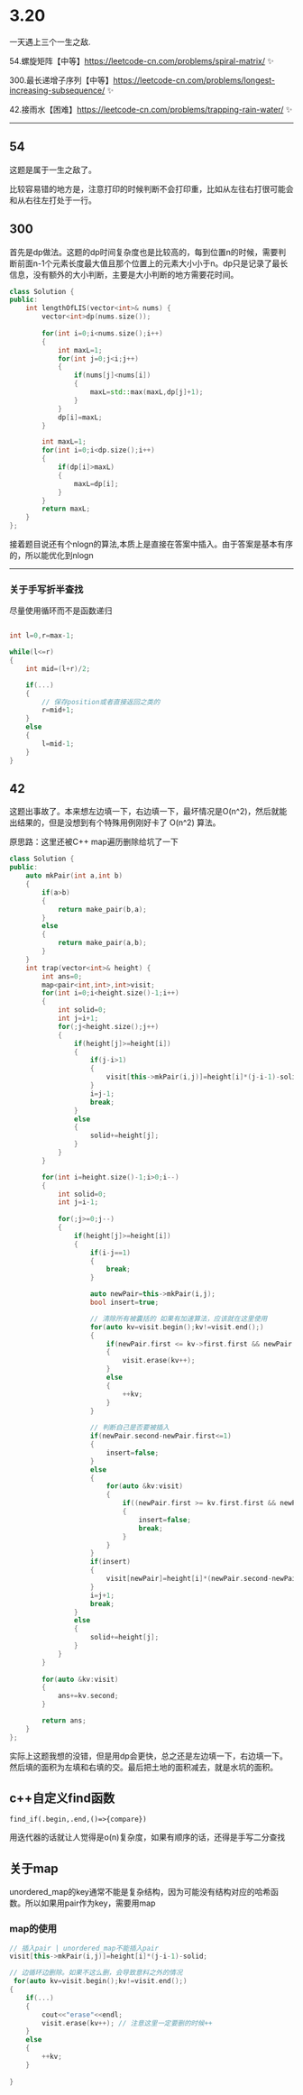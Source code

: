 # 3.20

一天遇上三个一生之敌.

54.螺旋矩阵【中等】https://leetcode-cn.com/problems/spiral-matrix/ ✨

300.最长递增子序列【中等】https://leetcode-cn.com/problems/longest-increasing-subsequence/ ✨

42.接雨水【困难】https://leetcode-cn.com/problems/trapping-rain-water/ ✨

---

## 54

这题是属于一生之敌了。

比较容易错的地方是，注意打印的时候判断不会打印重，比如从左往右打很可能会和从右往左打处于一行。

## 300

首先是dp做法。这题的dp时间复杂度也是比较高的，每到位置n的时候，需要判断前面n-1个元素长度最大值且那个位置上的元素大小小于n。dp只是记录了最长信息，没有额外的大小判断，主要是大小判断的地方需要花时间。

```c++
class Solution {
public:
    int lengthOfLIS(vector<int>& nums) {
        vector<int>dp(nums.size());
        
        for(int i=0;i<nums.size();i++)
        {
            int maxL=1;
            for(int j=0;j<i;j++)
            {
                if(nums[j]<nums[i])
                {
                    maxL=std::max(maxL,dp[j]+1);
                }
            }
            dp[i]=maxL;
        }

        int maxL=1;
        for(int i=0;i<dp.size();i++)
        {
            if(dp[i]>maxL)
            {
                maxL=dp[i];
            }
        }
        return maxL;
    }
};
```

接着题目说还有个nlogn的算法,本质上是直接在答案中插入。由于答案是基本有序的，所以能优化到nlogn

---

### 关于手写折半查找

尽量使用循环而不是函数递归

```c++

int l=0,r=max-1;

while(l<=r)
{
    int mid=(l+r)/2;

    if(...)
    {
        // 保存position或者直接返回之类的
        r=mid+1;
    }
    else
    {
        l=mid-1;
    }
}


```

## 42

这题出事故了。本来想左边填一下，右边填一下，最坏情况是O(n^2)，然后就能出结果的，但是没想到有个特殊用例刚好卡了 O(n^2) 算法。

原思路：这里还被C++ map遍历删除给坑了一下

```c++
class Solution {
public:
    auto mkPair(int a,int b)
    {
        if(a>b)
        {
            return make_pair(b,a);
        }
        else
        {
            return make_pair(a,b);
        }
    }
    int trap(vector<int>& height) {
        int ans=0;
        map<pair<int,int>,int>visit;
        for(int i=0;i<height.size()-1;i++)
        {
            int solid=0;
            int j=i+1;
            for(;j<height.size();j++)
            {
                if(height[j]>=height[i])
                {
                    if(j-i>1)
                    {
                        visit[this->mkPair(i,j)]=height[i]*(j-i-1)-solid;
                    }
                    i=j-1;
                    break;
                }
                else
                {
                    solid+=height[j];
                }
            }
        }

        for(int i=height.size()-1;i>0;i--)
        {
            int solid=0;
            int j=i-1;
            
            for(;j>=0;j--)
            {
                if(height[j]>=height[i])
                {
                    if(i-j==1)
                    {
                        break;
                    }

                    auto newPair=this->mkPair(i,j);
                    bool insert=true;

                    // 清除所有被囊括的 如果有加速算法，应该就在这里使用
                    for(auto kv=visit.begin();kv!=visit.end();)
                    {
                        if(newPair.first <= kv->first.first && newPair.second>=kv->first.second)
                        {
                            visit.erase(kv++);
                        }
                        else
                        {
                            ++kv;
                        }
                    }
                    
                    // 判断自己是否要被插入
                    if(newPair.second-newPair.first<=1)
                    {
                        insert=false;
                    }
                    else
                    {
                        for(auto &kv:visit)
                        {
                            if((newPair.first >= kv.first.first && newPair.second<=kv.first.second))
                            {
                                insert=false;
                                break;
                            }
                        }
                    }
                    if(insert)
                    {
                        visit[newPair]=height[i]*(newPair.second-newPair.first-1)-solid;
                    }
                    i=j+1;
                    break;
                }
                else
                {
                    solid+=height[j];
                }
            }
        }
        
        for(auto &kv:visit)
        {
            ans+=kv.second;
        }

        return ans;
    }
};
```

实际上这题我想的没错，但是用dp会更快，总之还是左边填一下，右边填一下。然后填的面积为左填和右填的交。最后把土地的面积减去，就是水坑的面积。


## c++自定义find函数

`find_if(.begin,.end,()=>{compare})`

用迭代器的话就让人觉得是o(n)复杂度，如果有顺序的话，还得是手写二分查找

## 关于map

unordered_map的key通常不能是复杂结构，因为可能没有结构对应的哈希函数。所以如果用pair作为key，需要用map

### map的使用

```c++
// 插入pair | unordered_map不能插入pair
visit[this->mkPair(i,j)]=height[i]*(j-i-1)-solid;

// 边循环边删除。如果不这么删，会导致意料之外的情况
 for(auto kv=visit.begin();kv!=visit.end();)
{
    if(...)
    {
        cout<<"erase"<<endl;
        visit.erase(kv++); // 注意这里一定要删的时候++
    }
    else
    {
        ++kv;
    }
    
}

```
